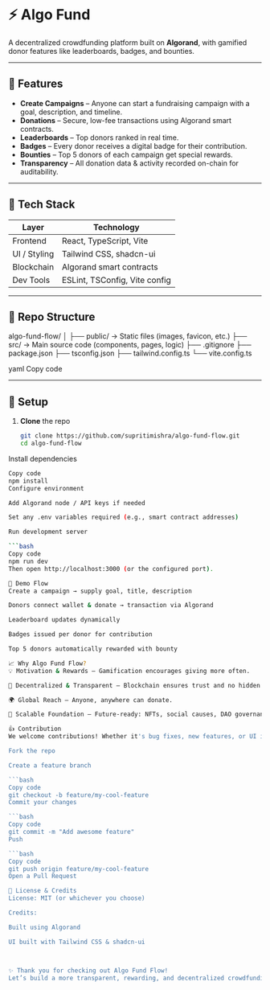 # ⚡ Algo Fund  
A decentralized crowdfunding platform built on **Algorand**, with gamified donor features like leaderboards, badges, and bounties.  

---

## 🚀 Features  
- **Create Campaigns** – Anyone can start a fundraising campaign with a goal, description, and timeline.  
- **Donations** – Secure, low-fee transactions using Algorand smart contracts.  
- **Leaderboards** – Top donors ranked in real time.  
- **Badges** – Every donor receives a digital badge for their contribution.  
- **Bounties** – Top 5 donors of each campaign get special rewards.  
- **Transparency** – All donation data & activity recorded on-chain for auditability.  

---

## 🧰 Tech Stack  

| Layer       | Technology               |  
|-------------|--------------------------|  
| Frontend    | React, TypeScript, Vite |  
| UI / Styling| Tailwind CSS, shadcn-ui |  
| Blockchain  | Algorand smart contracts |  
| Dev Tools   | ESLint, TSConfig, Vite config |  

---

## 📂 Repo Structure  

algo-fund-flow/
│
├── public/ → Static files (images, favicon, etc.)
├── src/ → Main source code (components, pages, logic)
├── .gitignore
├── package.json
├── tsconfig.json
├── tailwind.config.ts
└── vite.config.ts

yaml
Copy code

---

## 🔧 Setup  

1. **Clone** the repo  
   ```bash
   git clone https://github.com/supritimishra/algo-fund-flow.git
   cd algo-fund-flow
Install dependencies

```bash
Copy code
npm install
Configure environment

Add Algorand node / API keys if needed

Set any .env variables required (e.g., smart contract addresses)

Run development server

```bash
Copy code
npm run dev
Then open http://localhost:3000 (or the configured port).

🧪 Demo Flow
Create a campaign → supply goal, title, description

Donors connect wallet & donate → transaction via Algorand

Leaderboard updates dynamically

Badges issued per donor for contribution

Top 5 donors automatically rewarded with bounty

📈 Why Algo Fund Flow?
💡 Motivation & Rewards – Gamification encourages giving more often.

🔐 Decentralized & Transparent – Blockchain ensures trust and no hidden fees.

🌍 Global Reach – Anyone, anywhere can donate.

🔁 Scalable Foundation – Future-ready: NFTs, social causes, DAO governance, etc.

👍 Contribution
We welcome contributions! Whether it's bug fixes, new features, or UI improvements:

Fork the repo

Create a feature branch

```bash
Copy code
git checkout -b feature/my-cool-feature
Commit your changes

```bash
Copy code
git commit -m "Add awesome feature"
Push

```bash
Copy code
git push origin feature/my-cool-feature
Open a Pull Request

📝 License & Credits
License: MIT (or whichever you choose)

Credits:

Built using Algorand

UI built with Tailwind CSS & shadcn-ui



✨ Thank you for checking out Algo Fund Flow!
Let’s build a more transparent, rewarding, and decentralized crowdfunding future! 🌟
